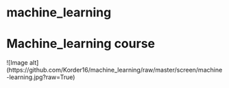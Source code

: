# machine_learning
<h1>Machine_learning course</h1>
![Image alt](https://github.com/Korder16/machine_learning/raw/master/screen/machine-learning.jpg?raw=True)
